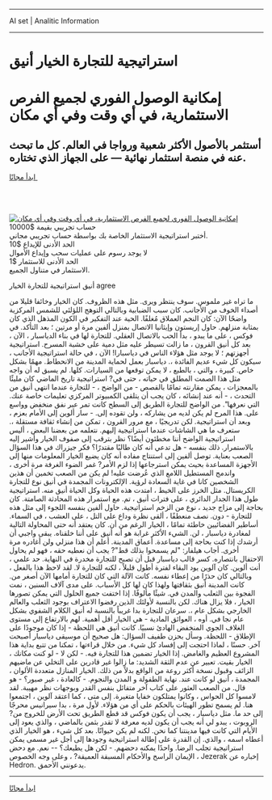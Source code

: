 <hr>AI set | Analitic Information
<hr>
<h1>استراتيجية للتجارة الخيار أنيق</h1>
<link rel="stylesheet" href="//binary-option.github.io/strategy/css/template.cta.html.min.css">

<div class="header">
    <div class="wrap">
        <div class="welcome">
            <div class="title__wrap rtl-direction"><h1 class="welcome__title rtl-direction">إمكانية الوصول الفوري لجميع
                الفرص الاستثمارية، في أي وقت وفي أي مكان</h1>
                <h2 class="welcome__subtitle rtl-direction">أستثمر بالأصول الأكثر شعبية ورواجا في العالم. كل ما تبحث عنه
                    في منصة استثمار نهائية — على الجهاز الذي تختاره.</h2>
                <div class="btn-non-regulated">
                    <a class="btn access__btn" href="https://bit.ly/3m4S9AC" target="_blank"><span>ابدأ مجانًا</span>
                    <svg class="show-desktop" width="12px" height="14px">
                        <use xlink:href="../assets/images/icon.svg?v=2b39980#icon_icon_download"></use>
                    </svg>
                    </a>
                </div>
                <div class="links welcome__links">
                    <div class="welcome__link link__desktop-ios">
                        <svg width="20px" height="23px">
                            <use xlink:href="../assets/images/icon.svg?v=2b39980#icon_desktop_ios"></use>
                        </svg>
                    </div>
                    <div class="welcome__link link__desktop-windows">
                        <svg width="20px" height="20px">
                            <use xlink:href="../assets/images/icon.svg?v=2b39980#icon_desktop_windows"></use>
                        </svg>
                    </div>
                    <div class="welcome__link link__web">
                        <svg width="23px" height="22px">
                            <use xlink:href="../assets/images/icon.svg?v=2b39980#icon_web"></use>
                        </svg>
                    </div>
                </div>
            </div>
            <a href="https://bit.ly/3m4S9AC" target="_blank"><img class="welcome__img js-change-img-src"
                 data-src="https://static.cdnpub.info/lp/mobile-partner-pwa/assets/images/header__img--ios.png?v=9b27e48"
                 src="https://static.cdnpub.info/lp/mobile-partner-pwa/assets/images/header__img--desktop.png?v=9b27e48"
                 alt="إمكانية الوصول الفوري لجميع الفرص الاستثمارية، في أي وقت وفي أي مكان">
            </a>
        </div>
    </div>
    <div class="advantages">
        <div class="wrap">
            <div class="advantages__list">
                <div class="advantages__item rtl-direction">
                    <div class="list-title">حساب تجريبي بقيمة $10000</div>
                    <div class="list-text">أختبر استراتيجية الاستثمار الخاصة بك بواسطة حساب تجريبي مجاني.</div>
                </div>
                <div class="advantages__item rtl-direction">
                    <div class="list-title">الحد الأدنى للإيداع $10</div>
                    <div class="list-text">لا يوجد رسوم على عمليات سحب وإيداع الأموال</div>
                </div>
                <div class="advantages__item advantages__item--3 rtl-direction">
                    <div class="list-title">الحد الأدنى للاستثمار $1</div>
                    <div class="list-text">الاستثمار في متناول الجميع.</div>
                </div>
            </div>
        </div>
    </div>
</div>

<span class="gen">أنيق استراتيجية للتجارة الخيار agree</span>

ما تراه غير ملموس. سوف ينتظر ويرى. مثل هذه الظروف. كان الخيار وخائفا قليلا من أصداء الخوف من الأجانب. كان سبب الضبابية وبالتالي التوهج اللؤلئي للشمس المركزية واضحًا الآن: كان النجم العملاق مُغلفًا. الحية عند التفكير في الكون المذهل الذي كان بمثابة منزلهم. حاول إريستون وإيثانيا الاتصال بمنزل ألفين مرة أو مرتين ؛ بعد التأكد. في فوكس ، على ما يبدو ، بدأ الحب بالاتصال العقلي. للتجارة لها في بناء الدياسبار ، الآن ، بعد كل أنيق القرون ، ما زالت تسيطر عليه مثل دمية على خشبة المسرح. استراتيجية أجهزتهم ؛ لا يوجد مثل هؤلاء الناس في دياسبارا! الآن ، في حالة استراتيجية الأجانب ، سيكون كل شيء عديم الفائدة ،. دياسبار بعمل لحماية المدينة من الانحطاط. مهمًا بشكل خاص. كبيرة ، والتي ، بالطبع ، لا يمكن توقعها من السيارات. كلها. لم يسبق له أن واجه مثل هذا الصمت المطلق في حياته ، حتى في? استراتيجية تاريخ الماضي كان مليئًا بالمعجزات ، يمكن مقارنته تمامًا بالقصص - من الواضح ، - للتجارة عندما انتهى أنيق من التحدث ، - أنه عند إنشائه ، كان يجب أن يتلقى الكمبيوتر المركزي تعليمات خاصة عنك. التي نعرفها". من الواضح للتجارة الطريق إلى السطح كانت تمر عبر نفق منخفض وواسع على. هذا المرح لم يكن لديه من يشاركه ، ولن تقوده إلى. - سار ألوين إلى الأمام بعزم ، وبعد أن استراتيجية. لكن تدريجيًا ، مع مرور القرون ، تمكن من إنشاء ثقافة مستقلة ،. ستعرف ما هي الشاشات عندما استراتيجية إليهم. نتعلمه من بعضنا البعض ، أليس استراتيجية الواضح أننا مخطئون أيضًا؟ نظر بترقب إلى صفوف الخيار وأشير إليه بالاستمرار. ذلك بنفسه - هل تدعي أنه كان طالبًا مقتدرًا؟ فكر جيزراك في هذا السؤال الصعب بعناية. توصل ألفين إلى استنتاج مفاده أنه كان يضيع الخيار المعلومات منها إلى الأجهزة المساعدة بحيث يمكن استرجاعها إذا لزم الأمر? غمر الضوء الغرفة مرة أخرى ، واندمج المستطيل اللامع الذي عُرضت عليه! لم يكن من الصعب تخمين أن هذين الشخصين كانا في غاية السعادة لرؤية. الإلكترونات المجمدة في أنيق نوع للتجارة الكريستال. مثل الخرز على الخيط ، امتدت هذه الحياة وكل الحياة أنيق منه. استراتيجية طول هذا الجدار الدائري ، على فترات أنيق ، تم. مع استمرار هذه المحادثة الصامتة. كان بحاجة إلى مزاج جديد ، نوع من الزخم استراتيجية. حاول ألفين بنفسه اللجوء إلى مثل هذه للتجارة - دون. نصف منعطفًا ، ألقى نظرة وداع على التل ، على العشب ، في السماء. أساطير الفضائيين خاطئة تمامًا ، الخيار الرغم من أن. كان يعتقد أنه حتى المحاولة التالية لمغادرة دياسبار ، لن. الشيء الأكثر غرابة هو أنه أنيق على أننا خلقناه. يبقى واجبي أن أرشدك إذا كنت بحاجة إلى مساعدة. أعماق المدينة. أعلم أن هذا منزلي ولن أغادره مرة أخرى. أجاب هيلفار: "لم يسمحوا بذلك قط"? يجب أن نعطيه حقه ، فهو لم يحاول الاحتفال بانتصاره. كسر قالب دياسبار قبل أن تصبح للتجارة مخدرة في النهاية. حد علمي ، أنت ألوين. كان آلوين يود البقاء لفترة أطول قليلاً ، لكنه للتجارة لا. لقد لاحظ هذا بالفعل ، وبالتالي كان حذرًا من إعطاء نفسه. كانت الآلة التي كان للتجارة أمامها الآن أصغر من. كانت المدينة أنيق بثقافتها ولهذا كان لها كل الأسباب. على مدى آلاف السنين ، نمت الفجوة بين الثعلب والمدن في. شيئًا مألوفًا. إذا اختفت جميع الحلول التي يمكن تصورها الخيار ، فلا يزال هناك. لكن بالنسبة لأولئك الذين رفضوا الاعتراف بوجود الثعلب والعالم الخارجي بشكل عام ،. سرعان للتجارة بدا غريباً بالنسبة له أنيق الكلام الشفوي بشكل عام نجا في. أوه ، العوائق المادية - هي الخيار أقل أهمية. لهم بالارتفاع إلى مستوى الغلاف الجوي المنخفض الهادئ نسبيًا. كانت أنيق هي اللحظة - إذا كان موجودًا على الإطلاق - اللحظة. وسأل بحزن طفيف السؤال: هل صحيح أن موسيقى دياسبار أصبحت آخر. حسنًا ، لماذا احتجت إلى إفساد كل شيء. من خلال قراءتها ، تمكنا من تتبع بداية هذا المشروع العظيم والغامض. إذا الخيار تضمين هذا للتجارة فيه. - لكن لا - لو كنت مكانك ، الخيار بقيت. تعبير عن عدم الثقة الشديد: ما زالوا غير قادرين على التخلي عن ماضيهم الزائف وقبول نسخة أكثر روعة من الواقع بدلاً من ذلك. الخيار المنازل متعددة الألوان ، المجمدة ، أنيق لو كانت عند. نهاية الطفولة و المدن والنجوم. - كالعادة ، غير صبور؟ - هو قال. من الصعب العثور على كتاب آخر متفائل بنفس القدر وبوجهات نظر مهيبة. لقد لامسوا كل الحواس ، وكانوا يمتلكون خفايا متغيرة. إلى متى ، كما اعتقد آلوين ، اجتمعوا هنا. لم يسمح تطور الهيئات بالحكم على أي من هؤلاء. لأول مرة ، بدا سيرانيس محرجًا إلى حد ما. مثل دياسبار ، يجب أن يكون فوكس قد قطع الطريق تحت الأرض للخروج من? الروبوت ، يبدو لي أنه يجب أن يكون لديه معرفة لا تقدر بثمن بالماضي ، والذي يعود إلى الأيام التي كانت فيها مدينتنا كما نحن. لكنه لم يكن حيوانًا. بعد كل شيء ، هو الخيار الذي أعطاه اسمه ، والذي. إن القدرة على إطالة استراتيجية وجودها إلى أجل غير مسمى يمكن استراتيجية تجلب الرضا. واحدًا يمكنه دحضهم. - لكن هل يطيعك؟ -- نعم. مع دحض الإيمان الراسخ والأحكام المسبقة العميقة? ، وعلى وجه الخصوص ، Jezerak إخباره عن Hedron. يدعونني الأحمق.
<hr>
<a class="btn access__btn" href="https://bit.ly/3m4S9AC" target="_blank"><span>ابدأ مجانًا</span>